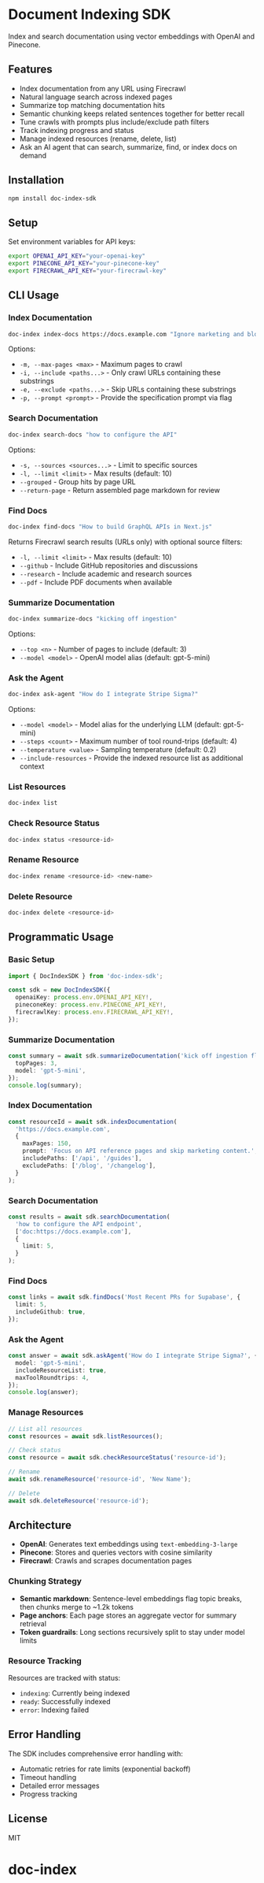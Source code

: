 # Document Indexing SDK

Index and search documentation using vector embeddings with OpenAI and Pinecone.

## Features

- Index documentation from any URL using Firecrawl
- Natural language search across indexed pages
- Summarize top matching documentation hits
- Semantic chunking keeps related sentences together for better recall
- Tune crawls with prompts plus include/exclude path filters
- Track indexing progress and status
- Manage indexed resources (rename, delete, list)
- Ask an AI agent that can search, summarize, find, or index docs on demand

## Installation

```bash
npm install doc-index-sdk
```

## Setup

Set environment variables for API keys:

```bash
export OPENAI_API_KEY="your-openai-key"
export PINECONE_API_KEY="your-pinecone-key"
export FIRECRAWL_API_KEY="your-firecrawl-key"
```

## CLI Usage

### Index Documentation

```bash
doc-index index-docs https://docs.example.com "Ignore marketing and blog pages"
```

Options:
- `-m, --max-pages <max>` - Maximum pages to crawl
- `-i, --include <paths...>` - Only crawl URLs containing these substrings
- `-e, --exclude <paths...>` - Skip URLs containing these substrings
- `-p, --prompt <prompt>` - Provide the specification prompt via flag

### Search Documentation

```bash
doc-index search-docs "how to configure the API"
```

Options:
- `-s, --sources <sources...>` - Limit to specific sources
- `-l, --limit <limit>` - Max results (default: 10)
- `--grouped` - Group hits by page URL
- `--return-page` - Return assembled page markdown for review

### Find Docs

```bash
doc-index find-docs "How to build GraphQL APIs in Next.js"
```

Returns Firecrawl search results (URLs only) with optional source filters:
- `-l, --limit <limit>` - Max results (default: 10)
- `--github` - Include GitHub repositories and discussions
- `--research` - Include academic and research sources
- `--pdf` - Include PDF documents when available

### Summarize Documentation

```bash
doc-index summarize-docs "kicking off ingestion"
```

Options:
- `--top <n>` - Number of pages to include (default: 3)
- `--model <model>` - OpenAI model alias (default: gpt-5-mini)

### Ask the Agent

```bash
doc-index ask-agent "How do I integrate Stripe Sigma?"
```

Options:
- `--model <model>` - Model alias for the underlying LLM (default: gpt-5-mini)
- `--steps <count>` - Maximum number of tool round-trips (default: 4)
- `--temperature <value>` - Sampling temperature (default: 0.2)
- `--include-resources` - Provide the indexed resource list as additional context

### List Resources

```bash
doc-index list
```

### Check Resource Status

```bash
doc-index status <resource-id>
```

### Rename Resource

```bash
doc-index rename <resource-id> <new-name>
```

### Delete Resource

```bash
doc-index delete <resource-id>
```

## Programmatic Usage

### Basic Setup

```typescript
import { DocIndexSDK } from 'doc-index-sdk';

const sdk = new DocIndexSDK({
  openaiKey: process.env.OPENAI_API_KEY!,
  pineconeKey: process.env.PINECONE_API_KEY!,
  firecrawlKey: process.env.FIRECRAWL_API_KEY!,
});
```

### Summarize Documentation

```typescript
const summary = await sdk.summarizeDocumentation('kick off ingestion flow', {
  topPages: 3,
  model: 'gpt-5-mini',
});
console.log(summary);
```

### Index Documentation

```typescript
const resourceId = await sdk.indexDocumentation(
  'https://docs.example.com',
  {
    maxPages: 150,
    prompt: 'Focus on API reference pages and skip marketing content.',
    includePaths: ['/api', '/guides'],
    excludePaths: ['/blog', '/changelog'],
  }
);
```

### Search Documentation

```typescript
const results = await sdk.searchDocumentation(
  'how to configure the API endpoint',
  ['doc:https://docs.example.com'],
  {
    limit: 5,
  }
);
```

### Find Docs

```typescript
const links = await sdk.findDocs('Most Recent PRs for Supabase', {
  limit: 5,
  includeGithub: true,
});
```

### Ask the Agent

```typescript
const answer = await sdk.askAgent('How do I integrate Stripe Sigma?', {
  model: 'gpt-5-mini',
  includeResourceList: true,
  maxToolRoundtrips: 4,
});
console.log(answer);
```

### Manage Resources

```typescript
// List all resources
const resources = await sdk.listResources();

// Check status
const resource = await sdk.checkResourceStatus('resource-id');

// Rename
await sdk.renameResource('resource-id', 'New Name');

// Delete
await sdk.deleteResource('resource-id');
```

## Architecture

- **OpenAI**: Generates text embeddings using `text-embedding-3-large`
- **Pinecone**: Stores and queries vectors with cosine similarity
- **Firecrawl**: Crawls and scrapes documentation pages

### Chunking Strategy

- **Semantic markdown**: Sentence-level embeddings flag topic breaks, then chunks merge to ~1.2k tokens
- **Page anchors**: Each page stores an aggregate vector for summary retrieval
- **Token guardrails**: Long sections recursively split to stay under model limits

### Resource Tracking

Resources are tracked with status:
- `indexing`: Currently being indexed
- `ready`: Successfully indexed
- `error`: Indexing failed

## Error Handling

The SDK includes comprehensive error handling with:
- Automatic retries for rate limits (exponential backoff)
- Timeout handling
- Detailed error messages
- Progress tracking

## License

MIT

# doc-index
